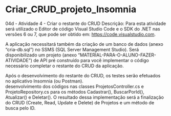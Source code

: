 # Criar_CRUD_projeto_Insomnia
 04d - Atividade 4 - Criar o restante do CRUD
Descrição:
Para esta atividade será utilizado o Editor de código Visual Studio Code e o SDK do .NET nas versões 6 ou 7, que pode ser obtido em: https://code.visualstudio.com.

A aplicação necessitará também da criação de um banco de dados (anexo “cria-db.sql”) no SSMS (SQL Server Management Studio).
Será disponibilizado um projeto (anexo “MATERIAL-PARA-O-ALUNO-FAZER-ATIVIDADE”) de API pré construído para você implementar o código necessário completar o restante do CRUD da aplicação.

Após o desenvolvimento do restante do CRUD, os testes serão efetuados no aplicativo Insomnia (ou Postman).  
desenvolvimento dos códigos nas classes
ProjetosController.cs e ProjetoRepository.cs para os métodos
Cadastrar(), BuscarPorId(), Atualizar() e Deletar(). O resultado
dessa implementação será a finalização do CRUD (Create,
Read, Update e Delete) de Projetos e um método de busca
pelo ID.
